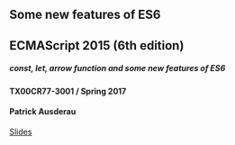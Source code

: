 ## Some new features of ES6
## ECMAScript 2015 (6th edition)
##### const, let, arrow function and some new features of ES6
#### TX00CR77-3001 / Spring 2017
#### Patrick Ausderau

[Slides](https://ilkkamtk.github.io/SSSF-course/Slides/W1-2-ECMAScript6-const-let-arrow_function.html)
